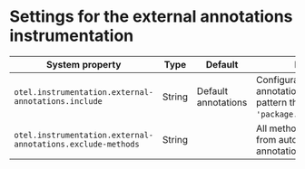 # Settings for the external annotations instrumentation

| System property 	| Type 	| Default 	| Description 	|
|-----------------	|------	|---------	|-------------	|
| `otel.instrumentation.external-annotations.include` | String	| Default annotations | Configuration for trace annotations, in the form of a pattern that matches `'package.Annotation$Name;*'`.
| `otel.instrumentation.external-annotations.exclude-methods` | String |  | All methods to be excluded from auto-instrumentation by annotation-based advices. |